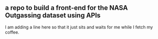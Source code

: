 ## a repo to build a front-end for the NASA Outgassing dataset using APIs


I am adding a line here so that it just sits and waits for me while I fetch my coffee.

